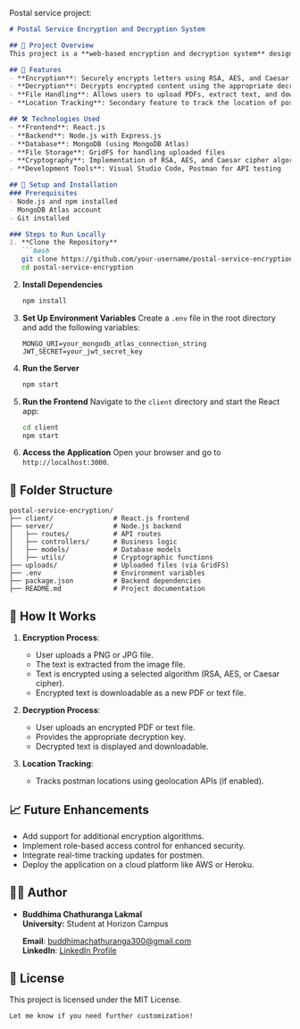 Postal service project:

```markdown
# Postal Service Encryption and Decryption System

## 📜 Project Overview
This project is a **web-based encryption and decryption system** designed for the postal service to ensure the confidentiality and security of sensitive letters. The system enables users to upload PDFs, extract text, encrypt it using cryptographic algorithms, and download the encrypted content. It also supports decryption of encrypted PDFs using the appropriate keys.

## 🌟 Features
- **Encryption**: Securely encrypts letters using RSA, AES, and Caesar cipher algorithms.
- **Decryption**: Decrypts encrypted content using the appropriate decryption keys.
- **File Handling**: Allows users to upload PDFs, extract text, and download the encrypted or decrypted content as a PDF or text file.
- **Location Tracking**: Secondary feature to track the location of postmen.

## 🛠️ Technologies Used
- **Frontend**: React.js
- **Backend**: Node.js with Express.js
- **Database**: MongoDB (using MongoDB Atlas)
- **File Storage**: GridFS for handling uploaded files
- **Cryptography**: Implementation of RSA, AES, and Caesar cipher algorithms
- **Development Tools**: Visual Studio Code, Postman for API testing

## 🚀 Setup and Installation
### Prerequisites
- Node.js and npm installed
- MongoDB Atlas account
- Git installed

### Steps to Run Locally
1. **Clone the Repository**
   ```bash
   git clone https://github.com/your-username/postal-service-encryption.git
   cd postal-service-encryption
   ```

2. **Install Dependencies**
   ```bash
   npm install
   ```

3. **Set Up Environment Variables**
   Create a `.env` file in the root directory and add the following variables:
   ```
   MONGO_URI=your_mongodb_atlas_connection_string
   JWT_SECRET=your_jwt_secret_key
   ```

4. **Run the Server**
   ```bash
   npm start
   ```

5. **Run the Frontend**
   Navigate to the `client` directory and start the React app:
   ```bash
   cd client
   npm start
   ```

6. **Access the Application**
   Open your browser and go to `http://localhost:3000`.

## 📂 Folder Structure
```
postal-service-encryption/
├── client/               # React.js frontend
├── server/               # Node.js backend
│   ├── routes/           # API routes
│   ├── controllers/      # Business logic
│   ├── models/           # Database models
│   ├── utils/            # Cryptographic functions
├── uploads/              # Uploaded files (via GridFS)
├── .env                  # Environment variables
├── package.json          # Backend dependencies
├── README.md             # Project documentation
```

## 🧩 How It Works
1. **Encryption Process**:
   - User uploads a PNG or JPG file.
   - The text is extracted from the image file.
   - Text is encrypted using a selected algorithm (RSA, AES, or Caesar cipher).
   - Encrypted text is downloadable as a new PDF or text file.

2. **Decryption Process**:
   - User uploads an encrypted PDF or text file.
   - Provides the appropriate decryption key.
   - Decrypted text is displayed and downloadable.

3. **Location Tracking**:
   - Tracks postman locations using geolocation APIs (if enabled).

## 📈 Future Enhancements
- Add support for additional encryption algorithms.
- Implement role-based access control for enhanced security.
- Integrate real-time tracking updates for postmen.
- Deploy the application on a cloud platform like AWS or Heroku.

## 👨‍💻 Author
- **Buddhima Chathuranga Lakmal**  
  **University:** Student at Horizon Campus
  
  **Email**: buddhimachathuranga300@gmail.com  
  **LinkedIn**: [LinkedIn Profile]([https://www.linkedin.com/in/your-profile](https://www.linkedin.com/in/buddhima-chathuranga/))  

## 📄 License
This project is licensed under the MIT License.

```
Let me know if you need further customization!

